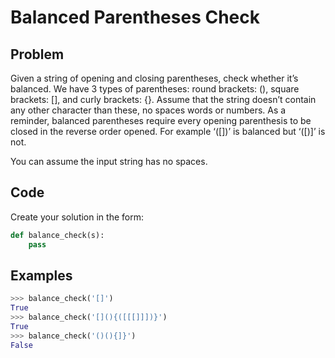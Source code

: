 # Balanced Parentheses Check

## Problem

Given a string of opening and closing parentheses, check whether it’s balanced. We have 3 types of parentheses: round brackets: (), square brackets: [], and curly brackets: {}. Assume that the string doesn’t contain any other character than these, no spaces words or numbers. As a reminder, balanced parentheses require every opening parenthesis to be closed in the reverse order opened. For example ‘([])’ is balanced but ‘([)]’ is not.

You can assume the input string has no spaces.

## Code

Create your solution in the form:

```python
def balance_check(s):
    pass
```

## Examples

```python
>>> balance_check('[]')
True
>>> balance_check('[](){([[[]]])}')
True
>>> balance_check('()(){]}')
False
```

